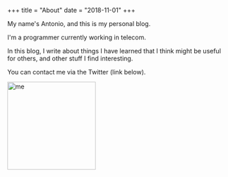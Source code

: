 +++
title = "About"
date = "2018-11-01"
+++

My name's Antonio, and this is my personal blog.

I'm a programmer currently working in telecom.

In this blog, I write about things I have learned that I think might be useful for others,
and other stuff I find interesting.

You can contact me via the Twitter (link below).

<img src="/images/me.png" alt="me" width="200"/>
